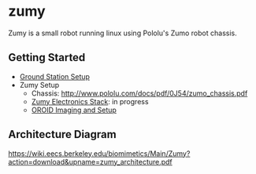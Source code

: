 # zumy
Zumy is a small robot running linux using Pololu's Zumo robot chassis.

## Getting Started
* [Ground Station Setup](GroundStationSetup.md)
* Zumy Setup
    * Chassis: http://www.pololu.com/docs/pdf/0J54/zumo_chassis.pdf
    * [Zumy Electronics Stack](ElectronicsSetup.md): in progress
    * [OROID Imaging and Setup](RobotCodeSetup.md)


## Architecture Diagram
https://wiki.eecs.berkeley.edu/biomimetics/Main/Zumy?action=download&upname=zumy_architecture.pdf
